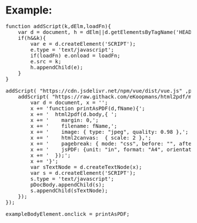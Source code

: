 # Example:
<pre>
function addScript(k,dElm,loadFn){  
    var d = document, h = dElm||d.getElementsByTagName('HEAD')[0];  
    if(h&&k){  
        var e = d.createElement('SCRIPT');  
        e.type = 'text/javascript';  
        if(loadFn) e.onload = loadFn;  
        e.src = k;  
        h.appendChild(e);  
    }  
}  
  
addScript( "https://cdn.jsdelivr.net/npm/vue/dist/vue.js" ,pWinHead,function(){  
    addScript( "https://raw.githack.com/eKoopmans/html2pdf/master/dist/html2pdf.bundle.js" ,pWinHead,function(){  
        var d = document, x = '';  
        x += 'function printAsPDF(d,fName){';  
        x += '  html2pdf(d.body,{ ';  
        x += '    margin: 0,';  
        x += '    filename: fName,';  
        x += '    image: { type: "jpeg", quality: 0.98 },';  
        x += '    html2canvas:  { scale: 2 },';  
        x += '    pagebreak: { mode: "css", before: "", after: ".pagebreak", avoid: ".labelwrapper"},';  
        x += '    jsPDF: {unit: "in", format: "A4", orientation: "landscape"}';  
        x += '  });';  
        x += '}';  
        var sTextNode = d.createTextNode(x);  
        var s = d.createElement('SCRIPT');  
        s.type = 'text/javascript';  
        pDocBody.appendChild(s);  
        s.appendChild(sTextNode);  
    });  
});  
  
exampleBodyElement.onclick = printAsPDF;  
</pre>
